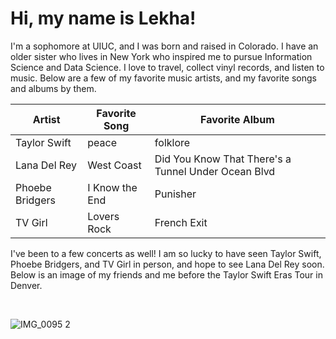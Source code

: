 <h1>Hi, my name is Lekha!</h1>

I'm a sophomore at UIUC, and I was born and raised in Colorado. I have an older sister who lives in New York who inspired me to pursue 
Information Science and Data Science. I love to travel, collect vinyl records, and listen to music. Below are a few of my favorite music artists, and my favorite songs and albums by them.

| Artist | Favorite Song | Favorite Album
| -------- | ------- | ------- |
| Taylor Swift  | peace    | folklore |
| Lana Del Rey | West Coast | Did You Know That There's a Tunnel Under Ocean Blvd |
| Phoebe Bridgers    | I Know the End | Punisher | 
| TV Girl | Lovers Rock | French Exit |

I've been to a few concerts as well! I am so lucky to have seen Taylor Swift, Phoebe Bridgers, and TV Girl in person, and hope to see Lana Del Rey soon. Below is an image
of my friends and me before the Taylor Swift Eras Tour in Denver. 

<br>

![IMG_0095 2](https://github.com/OREL-group/Project-Management/assets/112032950/c34e576b-1b90-4455-88b4-ee4426539422)

